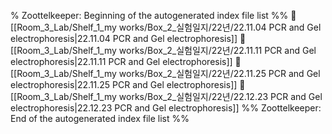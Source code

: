 % Zoottelkeeper: Beginning of the autogenerated index file list  %%
📄 [[Room_3_Lab/Shelf_1_my works/Box_2_실험일지/22년/22.11.04 PCR and Gel electrophoresis|22.11.04 PCR and Gel electrophoresis]]
📄 [[Room_3_Lab/Shelf_1_my works/Box_2_실험일지/22년/22.11.11 PCR and Gel electrophoresis|22.11.11 PCR and Gel electrophoresis]]
📄 [[Room_3_Lab/Shelf_1_my works/Box_2_실험일지/22년/22.11.25 PCR and Gel electrophoresis|22.11.25 PCR and Gel electrophoresis]]
📄 [[Room_3_Lab/Shelf_1_my works/Box_2_실험일지/22년/22.12.23 PCR and Gel electrophoresis|22.12.23 PCR and Gel electrophoresis]]
%% Zoottelkeeper: End of the autogenerated index file list  %%

